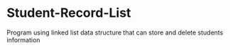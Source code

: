 # Student-Record-List
Program using linked list data structure that can store and delete students information
